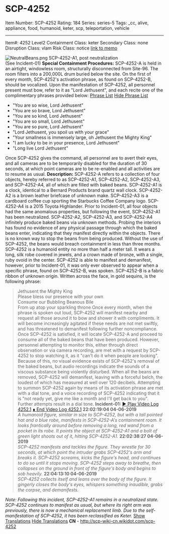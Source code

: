 # SCP-4252
Item Number: SCP-4252
Rating: 184
Series: series-5
Tags: _cc, alive, appliance, food, humanoid, keter, scp, teleportation, vehicle

---

Item#: 4252
Level2
Containment Class:
keter
Secondary Class:
none
Disruption Class:
vlam
Risk Class:
notice
[link to memo](/classification-committee-memo)  

![NeutralBeans.png](https://scp-wiki.wdfiles.com/local--files/scp-4252/NeutralBeans.png)
SCP-4252-A1, post neutralization  
(See Incident-01)
**Special Containment Procedures:** SCP-4252-A is held in an airtight, windowless room, structurally disconnected from Site-96. The room filters into a 200,000L drum buried below the site.
On the first of every month, SCP-4252's activation phrase, as found on SCP-4252-B, should be vocalized. Upon the manifestation of SCP-4252, all personnel present must bow, refer to it as "Lord Jethusent", and each recite one of the complimentary phrases provided below:
[Phrase List](javascript:;)
[Hide Phrase List](javascript:;)
  * "You are so wise, Lord Jethusent"
  * "You are so brave, Lord Jethusent"
  * "You are so kind, Lord Jethusent"
  * "You are so small, Lord Jethusent"
  * "You are so pure, Lord Jethusent"
  * "Lord Jethusent, you spoil us with your grace"
  * "Your smallness is immensely large, oh Jethusent the Mighty King"
  * "I am lucky to be in your presence, Lord Jethusent"
  * "Long live Lord Jethusent"

Once SCP-4252 gives the command, all personnel are to avert their eyes, and all cameras are to be temporarily disabled for the duration of 30 seconds, at which point cameras are to be re-enabled and all activities are to resume as usual.
**Description:** SCP-4252-A refers to a collection of four objects, hereby referred to as SCP-4252-A1, SCP-4252-A2, SCP-4252-A3, and SCP-4252-A4, all of which are filled with baked beans. SCP-4252-A1 is a clock, identical to a Bernard Products brand quartz wall clock. SCP-4252-A2 is a brown leather briefcase of unknown make. SCP-4252-A3 is a cardboard coffee cup sporting the Starbucks Coffee Company logo. SCP-4252-A4 is a 2015 Toyota Highlander. Prior to Incident-01, all four objects had the same anomalous properties, but following the event, SCP-4252-A1 has been neutralized.
SCP-4252-A2, SCP-4252-A3, and SCP-4252-A4 infinitely produce baked beans via unknown methods. Probing the interiors has found no evidence of any physical passage through which the baked beans enter, indicating that they manifest directly within the objects. There is no known way to stop the beans from being produced. Without the use of SCP-4252, the beans would breach containment in less than three months.
SCP-4252 is a humanoid entity no more than half a meter tall. It wears a long, silk robe covered in jewels, and a crown made of bronze, with a single, ruby ovoid in the center. SCP-4252 is able to manifest and demanifest, however, prior to Incident-01, it was only ever observed to appear when a specific phrase, found on SCP-4252-B, was spoken.
SCP-4252-B is a fabric ribbon of unknown origin. Written across the face, in gold sequins, is the following phrase:
> Jethusent the Mighty King  
>  Please bless our presence with your own  
>  Consume our Bubbling Beanous Bile  
>  From up atop your sparkling throne
Once every month, when the phrase is spoken out loud, SCP-4252 will manifest nearby and request all those around it to bow and shower it with compliments. It will become increasingly agitated if these needs are not met swiftly, and has threatened to demanifest following further noncompliance.
Once SCP-4252 is satisfied, it will locate SCP-4252-A and proceed to consume all of the baked beans that have been produced. However, personnel attempting to monitor this, either through direct observation or via camera recording, are met with a request by SCP-4252 to stop watching it, as it "can't do it when people are looking". Because of this, no visual evidence exists of SCP-4252's removal of the baked beans, but audio recordings indicate the sounds of a viscous substance being violently disturbed. When all the beans are removed, SCP-4252 will demanifest, leaving with a forceful belch, the loudest of which has measured at well over 120 decibels. Attempting to summon SCP-4252 again by means of its activation phrase are met with a dial tone, and a voice recording of SCP-4252 indicating that it is "not ready yet, give me like a month and I'll get back to you". Further attempts result in a dial tone.
**Incident-01:**
[▶ Play Video Log 4252.1](javascript:;)
[∎ End Video Log 4252.1](javascript:;)
> **22:02:19:04 04-06-2019**  
>  _A humanoid figure, similar in size to SCP-4252, but with a tall pointed hat and a blue robe, manifests in SCP-4252-A's containment room. It looks frantically around before removing a long, red wand from a pocket in its robe. It points the object at SCP-4252-A1 and a bolt of green light shoots out of it, hitting SCP-4252-A1._
> **22:02:38:27 04-06-2019**  
>  _SCP-4252 manifests and tackles the figure. They wrestle for 30 seconds, at which point the intruder grabs SCP-4252's arm and breaks it. SCP-4252 screams, kicks the figure's head, and continues to do so until it stops moving. SCP-4252 steps away to breathe, then collapses on the ground in front of the figure's body and begins to sob heavily._
> **22:04:13:10 04-06-2019**  
>  _SCP-4252 collects itself and leans over the body of the figure. It gingerly closes the body's eyes, whispers something inaudible, grabs the corpse, and demanifests._
  
_Note: Following this incident, SCP-4252-A1 remains in a neutralized state. SCP-4252 continues to manifest as usual, but where its right arm was previously, there is now a mechanical replacement limb. Due to the self-manifestation of SCP-4252, it has been reclassified as Keter._
[Show Translations](javascript:;)
[Hide Translations](javascript:;)
**CN** \- <http://scp-wiki-cn.wikidot.com/scp-4252>